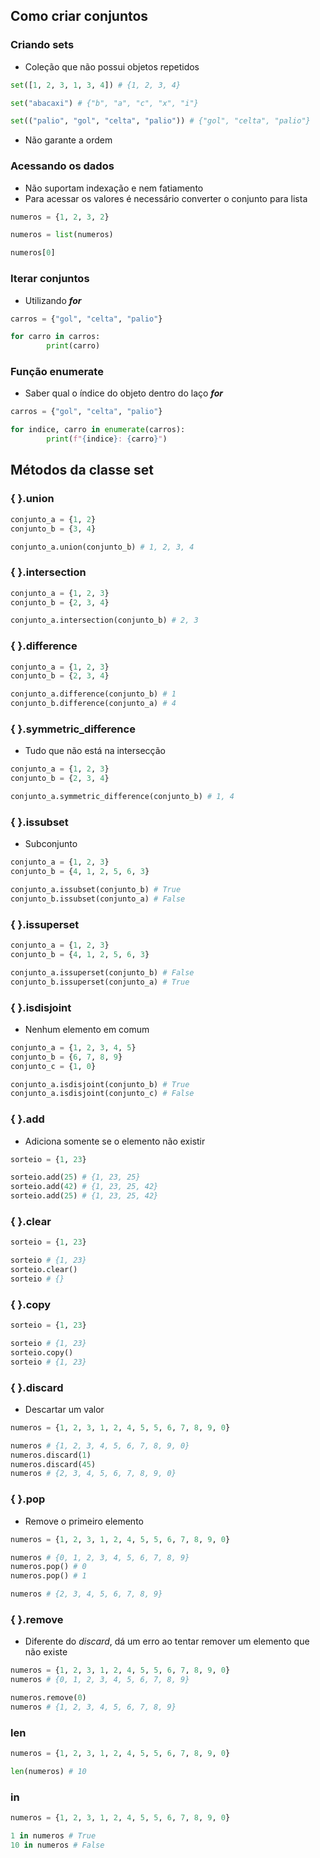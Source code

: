 ## Como criar conjuntos

### Criando sets

- Coleção que não possui objetos repetidos

```python
set([1, 2, 3, 1, 3, 4]) # {1, 2, 3, 4}

set("abacaxi") # {"b", "a", "c", "x", "i"}

set(("palio", "gol", "celta", "palio")) # {"gol", "celta", "palio"}
```

- Não garante a ordem

### Acessando os dados

- Não suportam indexação e nem fatiamento
- Para acessar os valores é necessário converter o conjunto para lista

```python
numeros = {1, 2, 3, 2}

numeros = list(numeros)

numeros[0]
```

### Iterar conjuntos

- Utilizando ***for***

```python
carros = {"gol", "celta", "palio"}

for carro in carros:
		print(carro)
```

### Função enumerate

- Saber qual o índice do objeto dentro do laço ***for***

```python
carros = {"gol", "celta", "palio"}

for indice, carro in enumerate(carros):
		print(f"{indice}: {carro}")
```

## Métodos da classe set

### { }.union

```python
conjunto_a = {1, 2}
conjunto_b = {3, 4}

conjunto_a.union(conjunto_b) # 1, 2, 3, 4
```

### { }.intersection

 

```python
conjunto_a = {1, 2, 3}
conjunto_b = {2, 3, 4}

conjunto_a.intersection(conjunto_b) # 2, 3
```

### { }.difference

```python
conjunto_a = {1, 2, 3}
conjunto_b = {2, 3, 4}

conjunto_a.difference(conjunto_b) # 1
conjunto_b.difference(conjunto_a) # 4
```

### { }.symmetric_difference

- Tudo que não está na intersecção

```python
conjunto_a = {1, 2, 3}
conjunto_b = {2, 3, 4}

conjunto_a.symmetric_difference(conjunto_b) # 1, 4
```

### { }.issubset

- Subconjunto

```python
conjunto_a = {1, 2, 3}
conjunto_b = {4, 1, 2, 5, 6, 3}

conjunto_a.issubset(conjunto_b) # True
conjunto_b.issubset(conjunto_a) # False
```

### { }.issuperset

```python
conjunto_a = {1, 2, 3}
conjunto_b = {4, 1, 2, 5, 6, 3}

conjunto_a.issuperset(conjunto_b) # False
conjunto_b.issuperset(conjunto_a) # True
```

### { }.isdisjoint

- Nenhum elemento em comum

```python
conjunto_a = {1, 2, 3, 4, 5}
conjunto_b = {6, 7, 8, 9}
conjunto_c = {1, 0}

conjunto_a.isdisjoint(conjunto_b) # True
conjunto_a.isdisjoint(conjunto_c) # False
```

### { }.add

- Adiciona somente se o elemento não existir

```python
sorteio = {1, 23}

sorteio.add(25) # {1, 23, 25}
sorteio.add(42) # {1, 23, 25, 42}
sorteio.add(25) # {1, 23, 25, 42}
```

### { }.clear

```python
sorteio = {1, 23}

sorteio # {1, 23}
sorteio.clear()
sorteio # {}
```

### { }.copy

```python
sorteio = {1, 23}

sorteio # {1, 23}
sorteio.copy()
sorteio # {1, 23}
```

### { }.discard

- Descartar um valor

```python
numeros = {1, 2, 3, 1, 2, 4, 5, 5, 6, 7, 8, 9, 0}

numeros # {1, 2, 3, 4, 5, 6, 7, 8, 9, 0}
numeros.discard(1)
numeros.discard(45)
numeros # {2, 3, 4, 5, 6, 7, 8, 9, 0}
```

### { }.pop

- Remove o primeiro elemento

```python
numeros = {1, 2, 3, 1, 2, 4, 5, 5, 6, 7, 8, 9, 0}

numeros # {0, 1, 2, 3, 4, 5, 6, 7, 8, 9}
numeros.pop() # 0
numeros.pop() # 1

numeros # {2, 3, 4, 5, 6, 7, 8, 9}
```

### { }.remove

- Diferente do *discard*, dá um erro ao tentar remover um elemento que não existe

```python
numeros = {1, 2, 3, 1, 2, 4, 5, 5, 6, 7, 8, 9, 0}
numeros # {0, 1, 2, 3, 4, 5, 6, 7, 8, 9}

numeros.remove(0)
numeros # {1, 2, 3, 4, 5, 6, 7, 8, 9}
```

### len

```python
numeros = {1, 2, 3, 1, 2, 4, 5, 5, 6, 7, 8, 9, 0}

len(numeros) # 10
```

### in

```python
numeros = {1, 2, 3, 1, 2, 4, 5, 5, 6, 7, 8, 9, 0}

1 in numeros # True
10 in numeros # False
```
